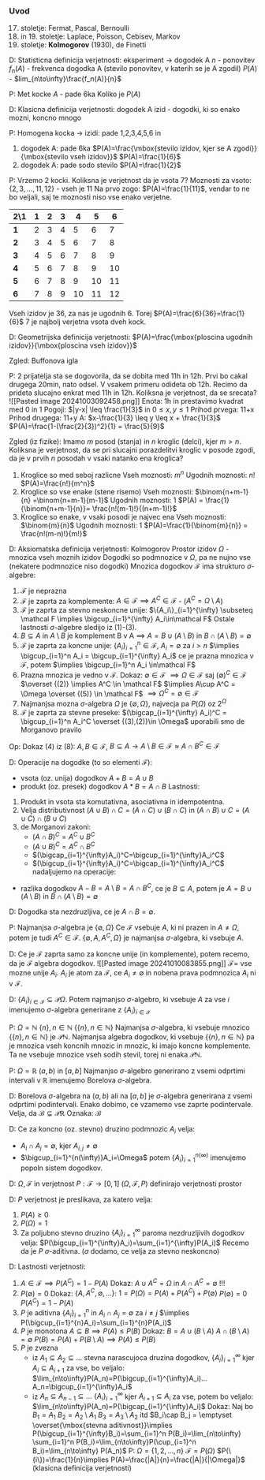 ### Uvod

17. stoletje: Fermat, Pascal, Bernoulli
18. in 19. stoletje: Laplace, Poisson, Cebisev, Markov
20. stoletje: **Kolmogorov** (1930), de Finetti

D: Statisticna definicija verjetnosti: eksperiment $\to$ dogodek A
$n$ - ponovitev
$f_n(A)$ - frekvenca dogodka A (stevilo ponovitev, v katerih se je A zgodil)
$P(A)$ - $lim_{n\to\infty}\frac{f_n(A)}{n}$ 

P: Met kocke
$A$ - pade 6ka
Koliko je $P(A)$

D: Klasicna definicija verjetnosti: dogodek A
izid - dogodki, ki so enako mozni, koncno mnogo

P: Homogena kocka $\to$ izidi: pade 1,2,3,4,5,6 in  
1. dogodek A: pade 6ka
$P(A)=\frac{\mbox{stevilo izidov, kjer se A zgodi}}{\mbox{stevilo vseh izidov}}$
$P(A)=\frac{1}{6}$
2. dogodek A: pade sodo stevilo
$P(A)=\frac{1}{2}$

P: Vrzemo 2 kocki. Koliksna je verjetnost da je vsota 7?
Moznosti za vsoto: $\{2,3,...,11,12\}$ - vseh je 11
Na prvo zogo: $P(A)=\frac{1}{11}$, vendar to ne bo veljali, saj te moznosti niso vse enako verjetne.

| 2\1   | 1   | 2   | 3   | 4   | 5   | 6   |
| ----- | --- | --- | --- | --- | --- | --- |
| **1** | 2   | 3   | 4   | 5   | 6   | 7   |
| **2** | 3   | 4   | 5   | 6   | 7   | 8   |
| **3** | 4   | 5   | 6   | 7   | 8   | 9   |
| **4** | 5   | 6   | 7   | 8   | 9   | 10  |
| **5** | 6   | 7   | 8   | 9   | 10  | 11  |
| **6** | 7   | 8   | 9   | 10  | 11  | 12  |
Vseh izidov je 36, za nas je ugodnih 6. Torej $P(A)=\frac{6}{36}=\frac{1}{6}$
7 je najbolj verjetna vsota dveh kock.

D: Geometrijska definicija verjetnosti:
$P(A)=\frac{\mbox{ploscina ugodnih izidov}}{\mbox{ploscina vseh izidov}}$

Zgled: Buffonova igla

P: 2 prijatelja sta se dogovorila, da se dobita med 11h in 12h. Prvi bo cakal drugega 20min, nato odsel. V vsakem primeru odideta ob 12h. Recimo da prideta slucajno enkrat med 11h in 12h. Koliksna je verjetnost, da se srecata?
![[Pasted image 20241003092458.png]]
Enota: 1h in prestavimo kvadrat med 0 in 1
Pogoji: $|y-x| \leq \frac{1}{3}$ in $0\leq x,y \leq 1$
Prihod prvega: 11+x
Prihod drugega: 11+y
A: $x-\frac{1}{3} \leq y \leq x + \frac{1}{3}$ 
$P(A)=\frac{1-(\frac{2}{3})^2}{1} = \frac{5}{9}$ 

Zgled (iz fizike): Imamo $m$ posod (stanja) in $n$ kroglic (delci), kjer $m>n$. Koliksna je verjetnost, da se pri slucajni porazdelitvi kroglic v posode zgodi, da je v prvih $n$ posodah v vsaki natanko ena kroglica?
1. Kroglice so med seboj razlicne
Vseh moznosti: $m^n$ 
Ugodnih moznosti: $n!$ 
$P(A)=\frac{n!}{m^n}$
2. Kroglice so vse enake (stene risemo)
Vseh moznosti: $\binom{n+m-1}{n} =\binom{n+m-1}{m-1}$
Ugodnih moznosti: 1
$P(A) = \frac{1}{\binom{n+m-1}{n}}= \frac{n!(m-1)!}{(n+m-1)!}$ 
3. Kroglice so enake, v vsaki posodi je najvec ena
Vseh moznosti: $\binom{m}{n}$ 
Ugodnih moznosti: 1
$P(A)=\frac{1}{\binom{m}{n}} = \frac{n!(m-n)!}{m!}$ 

D: Aksiomatska definicija verjetnosti: Kolmogorov
Prostor izidov $\Omega$ - mnozica vseh moznih izidov
Dogodki so podmnozice v $\Omega$, pa ne nujno vse (nekatere podmnozice niso dogodki)
Mnozica dogodkov $\mathcal F$  ima strukturo $\sigma$-algebre:
1. $\mathcal F$ je neprazna
2. $\mathcal F$ je zaprta za komplemente: $A\in \mathcal F \implies A^C\in\mathcal F$ - ($A^C = \Omega \setminus A$)
3. $\mathcal F$ je zaprta za stevno neskoncne unije: $\{A_i\}_{i=1}^{\infty} \subseteq \mathcal F \implies \bigcup_{i=1}^{\infty} A_i\in\mathcal F$ 
Ostale lastnosti $\sigma$-algebre sledijo iz (1)-(3).
4. $B \subseteq A$ in $A\setminus B$ je komplement B v A $\implies$ $A=B \cup (A\setminus B)$ in $B \cap (A\setminus B) = \emptyset$ 
5. $\mathcal F$ je zaprta za koncne unije: $\{A_i\}_{i=1}^n \in \mathcal F$, $A_i=\emptyset$ za $i>n$ $\implies \bigcup_{i=1}^n A_i = \bigcup_{i=1}^{\infty} A_i$ ce je prazna mnozica v $\mathcal F$, potem $\implies \bigcup_{i=1}^n A_i \in\mathcal F$
6. Prazna mnozica je vedno v $\mathcal F$.
Dokaz: $\emptyset\in\mathcal F$ 
$\implies \Omega\in\mathcal F$ saj $(\emptyset)^C\in\mathcal F$ $\overset {(2)} \implies A^C \in \mathcal F$ $\implies A\cup A^C = \Omega \overset {(5)} \in \mathcal F$ $\implies \Omega^C = \emptyset \in \mathcal F$  
7. Najmanjsa mozna $\sigma$-algebra $\Omega$ je $\{\emptyset, \Omega\}$, najvecja pa $P(\Omega)$ oz $2^{\Omega}$ 
8. $\mathcal F$ je zaprta za stevne preseke: $(\bigcap_{i=1}^{\infty} A_i)^C = \bigcup_{i=1}^n A_i^C \overset {(3),(2)}\in \Omega$ uporabili smo de Morganovo pravilo 

Op: Dokaz (4) iz (8):
$A,B\in\mathcal F$, $B\subseteq A \to A\setminus B \in \mathcal F \approx A\cap B^C \in \mathcal F$ 

D: Operacije na dogodke (to so elementi $\mathcal F$):
- vsota (oz. unija) dogodkov $A+B=A\cup B$ 
- produkt (oz. presek) dogodkov $A*B=A\cap B$ 
Lastnosti:
1. Produkt in vsota sta komutativna, asociativna in idempotentna.
2. Velja distributivnost $(A\cup B)\cap C = (A\cap C)\cup (B\cap C)$ in $(A\cap B)\cup C = (A\cup C)\cap (B\cup C)$ 
3. de Morganovi zakoni:
	- $(A\cap B)^C = A^C \cup B^C$
	- $(A\cup B)^C = A^C \cap B^C$
	- $(\bigcap_{i=1}^{\infty}A_i)^C=\bigcup_{i=1}^{\infty}A_i^C$ 
	- $(\bigcup_{i=1}^{\infty}A_i)^C=\bigcap_{i=1}^{\infty}A_i^C$ 
nadaljujemo na operacije:
- razlika dogodkov $A-B=A\setminus B= A\cap B^C$, ce je $B\subseteq A$, potem je $A=B\cup (A\setminus B)$ in $B\cap (A\setminus B)=\emptyset$ 

D: Dogodka sta nezdruzljiva, ce je $A\cap B=\emptyset$.

P: Najmanjsa $\sigma$-algebra je $\{\emptyset, \Omega \}$ 
Ce $\mathcal F$ vsebuje $A$, ki ni prazen in $A\neq\Omega$, potem je tudi $A^C\in \mathcal F$. 
$\{\emptyset, A, A^C, \Omega \}$ je najmanjsa $\sigma$-algebra, ki vsebuje $A$.

D: Ce je $\mathcal F$ zaprta samo za koncne unije (in komplemente), potem recemo, da je $\mathcal F$ algebra dogodkov.
![[Pasted image 20241010083855.png]]
$\mathcal F=$ vse mozne unije $A_i$.
$A_i$ je atom za $\mathcal F$, ce $A_i\neq\emptyset$ in nobena prava podmnozica $A_i$ ni v $\mathcal F$.

D: $\{A_i\}_{i\in \mathcal I} \subseteq \mathcal P\Omega$. Potem najmanjso $\sigma$-algebro, ki vsebuje $A$ za vse $i$ imenujemo $\sigma$-algebra generirane z $\{A_i\}_{i\in \mathcal I}$ 

P: $\Omega = \mathbb N$
$\{n\}, n\in\mathbb N$ 
$\{\{n\}, n\in\mathbb N\}$ 
Najmanjsa $\sigma$-algebra, ki vsebuje mnozico $\{\{n\}, n\in\mathbb N\}$ je $\mathcal P\mathbb N$. Najmanjsa algebra dogodkov, ki vsebuje $\{\{n\}, n\in\mathbb N\}$ pa je mnozica vseh koncnih mnozic in mnozic, ki imajo koncne komplemente. Ta ne vsebuje mnozice vseh sodih stevil, torej ni enaka $\mathcal P \mathbb N$.

P: $\Omega = \mathbb R$ 
$(a,b)$ in $[a,b]$ 
Najmanjso $\sigma$-algebro generirano z vsemi odprtimi intervali v $\mathbb R$ imenujemo Borelova $\sigma$-algebra.

D: Borelova $\sigma$-algebra na $(a,b)$ ali na $[a,b]$ je $\sigma$-algebra generirana z vsemi odprtimi podintervali.
Enako dobimo, ce vzamemo vse zaprte podintervale. Velja, da $\mathcal B \subsetneq \mathcal P\mathbb R$ 
Oznaka: $\mathcal B$ 

D: Ce za koncno (oz. stevno) druzino podmnozic $A_i$ velja:
- $A_i\cap A_j=\emptyset$, kjer $A_{i,j} \neq \emptyset$ 
- $\bigcup_{i=1}^{n(\infty)}A_i=\Omega$ 
potem $\{A_i\}_{i=1}^{n(\infty)}$ imenujemo popoln sistem dogodkov.

D: $\Omega,\mathcal F$ in verjetnost
$P: \mathcal F \to [0,1]$ 
$(\Omega, \mathcal F, P)$ definirajo verjetnosti prostor 

D: $P$ verjetnost je preslikava, za katero velja:
1. $P(A)\geq 0$
2. $P(\Omega)= 1$
3. Za poljubno stevno druzino $\{A_i\}_{i=1}^{\infty}$ paroma nezdruzljivih dogodkov velja: $P(\bigcup_{i=1}^{\infty}A_i)=\sum_{i=1}^{\infty}P(A_i)$ 
Recemo da je $P$ $\sigma$-aditivna. ($\sigma$ dodamo, ce velja za stevno neskoncno)

D: Lastnosti verjetnosti:
1. $A\in\mathcal F \implies P(A^C)= 1-P(A)$ 
Dokaz: $A\cup A^C=\Omega$ in $A\cap A^C=\emptyset$ 
!!!
2. $P(\emptyset)=0$
Dokaz: $\{A,A^C,\emptyset,...\}$:
$1=P(\Omega)=P(A)+P(A^C)+P(\emptyset)$
$P(\emptyset)=0$
$P(A^C)=1-P(A)$ 
3. $P$ je aditivna
$\{A_i\}_{i=1}^{n}$ in $A_i\cap A_j=\emptyset$ za $i\neq j$
$\implies P(\bigcup_{i=1}^{n}A_i)=\sum_{i=1}^{n}P(A_i)$ 
4. $P$ je monotona
$A\subseteq B\implies P(A)\leq P(B)$
Dokaz: $B=A\cup (B\setminus A)$ 
$A\cap (B\setminus A)=\emptyset$ 
$P(B)=P(A)+P(B\setminus A)\implies P(A)\leq P(B)$ 
5. $P$ je zvezna
	- iz $A_1\subseteq A_2 \subseteq ...$ stevna narascujoca druzina dogodkov, $\{A_i\}_{i=1}^{\infty}$ kjer $A_i \subseteq A_{i+1}$ za vse, bo veljalo: $\lim_{n\to\infty}P(A_n)=P(\bigcup_{i=1}^{\infty}A_i)... A_n=\bigcup_{i=1}^{\infty}A_i$ 
	- iz $A_n\subseteq A_{n-1} \subseteq ...$  $\{A_i\}_{i=1}^{\infty}$ kjer $A_{i+1} \subseteq A_i$ za vse, potem bo veljalo: $\lim_{n\to\infty}P(A_n)=P(\bigcap_{i=1}^{\infty}A_i)$ 
Dokaz: Naj bo
$B_1=A_1$
$B_2=A_2\setminus A_1$
$B_3=A_3\setminus A_2$
itd
$B_i\cap B_j = \emptyset \overset{\mbox{stevna aditivnost}}\implies P(\bigcup_{i=1}^{\infty}B_i)=\sum_{i=1}^n P(B_i)=\lim_{n\to\infty} \sum_{i=1}^n P(B_i)=\lim_{n\to\infty}P(\cup_{i=1}^n B_i)=\lim_{n\to\infty} P(A_n)$ 
P: $\Omega=\{1,2,...,n\}$ 
$\mathcal F=P(\Omega)$ 
$P(\{i\})=\frac{1}{n}\implies P(A)=\frac{|A|}{n}=\frac{|A|}{|\Omega|}$ (klasicna definicija verjetnosti)
